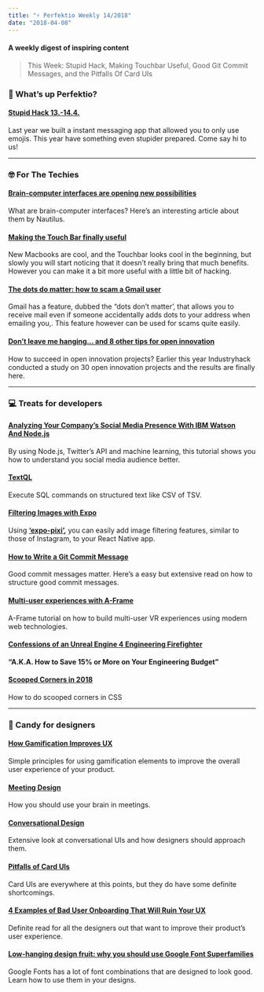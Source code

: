```yaml
---
title: "⚡️ Perfektio Weekly 14/2018"
date: "2018-04-08"
---
```


#### A weekly digest of inspiring content

> This Week: Stupid Hack, Making Touchbar Useful, Good Git Commit Messages, and the Pitfalls Of Card UIs

### 🙉 What’s up Perfektio?

#### [Stupid Hack 13.-14.4.](https://www.facebook.com/events/350220228717312/)

Last year we built a instant messaging app that allowed you to only use emojis. This year have something even stupider prepared. Come say hi to us!

---

### 🤓 For The Techies

#### [Brain-computer interfaces are opening new possibilities](http://nautil.us/issue/59/connections/pop-pop-pop-she-heard-her-brain-in-action-rp)

What are brain-computer interfaces? Here’s an interesting article about them by Nautilus.

#### [Making the Touch Bar finally useful](http://vas3k.com/blog/touchbar/ "http://vas3k.com/blog/touchbar/")

New Macbooks are cool, and the Touchbar looks cool in the beginning, but slowly you will start noticing that it doesn’t really bring that much benefits. However you can make it a bit more useful with a little bit of hacking.

#### [The dots do matter: how to scam a Gmail user](https://jameshfisher.com/2018/04/07/the-dots-do-matter-how-to-scam-a-gmail-user "https://jameshfisher.com/2018/04/07/the-dots-do-matter-how-to-scam-a-gmail-user")

Gmail has a feature, dubbed the “dots don’t matter’, that allows you to receive mail even if someone accidentally adds dots to your address when emailing you,. This feature however can be used for scams quite easily.

#### [Don’t leave me hanging… and 8 other tips for open innovation](https://industryhack.com/whitepaper/)

How to succeed in open innovation projects? Earlier this year Industryhack conducted a study on 30 open innovation projects and the results are finally here.

---

### 💻 Treats for developers

#### [Analyzing Your Company’s Social Media Presence With IBM Watson And Node.js](https://www.smashingmagazine.com/2018/04/analyzing-social-media-presence-ibm-watson-nodejs/ "https://www.smashingmagazine.com/2018/04/analyzing-social-media-presence-ibm-watson-nodejs/")

By using Node.js, Twitter’s API and machine learning, this tutorial shows you how to understand you social media audience better.

#### [TextQL](https://github.com/dinedal/textql)

Execute SQL commands on structured text like CSV of TSV.

#### [Filtering Images with Expo](https://blog.expo.io/filtering-images-with-expo-ffd8f053bc85)

Using [**‘expo-pixi’**](https://github.com/expo/expo-pixi)**,** you can easily add image filtering features, similar to those of Instagram, to your React Native app.

#### [How to Write a Git Commit Message](https://chris.beams.io/posts/git-commit/ "https://chris.beams.io/posts/git-commit/")

Good commit messages matter. Here’s a easy but extensive read on how to structure good commit messages.

#### [Multi-user experiences with A-Frame](https://hacks.mozilla.org/2017/10/multi-user-experiences-with-a-frame/ "https://hacks.mozilla.org/2017/10/multi-user-experiences-with-a-frame/")

A-Frame tutorial on how to build multi-user VR experiences using modern web technologies.

#### [Confessions of an Unreal Engine 4 Engineering Firefighter](https://allarsblog.com/2018/03/16/confessions-of-an-unreal-engine-4-engineering-firefighter/ "https://allarsblog.com/2018/03/16/confessions-of-an-unreal-engine-4-engineering-firefighter/")

**“A.K.A. How to Save 15% or More on Your Engineering Budget”**

#### [Scooped Corners in 2018](https://css-tricks.com/scooped-corners-in-2018/ "https://css-tricks.com/scooped-corners-in-2018/")

How to do scooped corners in CSS

---

### 🍬 Candy for designers

#### [How Gamification Improves UX](https://www.webdesignerdepot.com/2018/02/how-gamification-improves-ux/ "https://www.webdesignerdepot.com/2018/02/how-gamification-improves-ux/")

Simple principles for using gamification elements to improve the overall user experience of your product.

#### [Meeting Design](https://alistapart.com/article/meeting-design "https://alistapart.com/article/meeting-design")

How you should use your brain in meetings.

#### [Conversational Design](https://alistapart.com/article/conversational-design "https://alistapart.com/article/conversational-design")

Extensive look at conversational UIs and how designers should approach them.

#### [Pitfalls of Card UIs](https://daverupert.com/2018/04/pitfalls-of-card-uis/ "https://daverupert.com/2018/04/pitfalls-of-card-uis/")

Card UIs are everywhere at this points, but they do have some definite shortcomings.

#### [4 Examples of Bad User Onboarding That Will Ruin Your UX](https://www.appcues.com/blog/bad-user-onboarding "https://www.appcues.com/blog/bad-user-onboarding")

Definite read for all the designers out that want to improve their product’s user experience.

#### [Low-hanging design fruit: why you should use Google Font Superfamilies](https://medium.freecodecamp.org/low-hanging-design-fruit-why-you-should-use-google-font-superfamilies-1dae04b2fc50)

Google Fonts has a lot of font combinations that are designed to look good. Learn how to use them in your designs.
